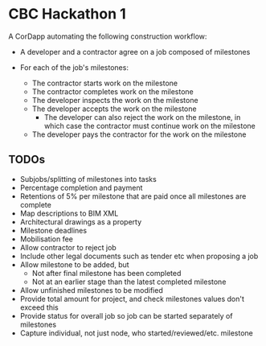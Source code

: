 # CBC Hackathon 1

A CorDapp automating the following construction workflow:

* A developer and a contractor agree on a job composed of milestones
* For each of the job's milestones:

    * The contractor starts work on the milestone
    * The contractor completes work on the milestone
    * The developer inspects the work on the milestone
    * The developer accepts the work on the milestone
        * The developer can also reject the work on the milestone, in which case 
          the contractor must continue work on the milestone
    * The developer pays the contractor for the work on the milestone

## TODOs

* Subjobs/splitting of milestones into tasks
* Percentage completion and payment
* Retentions of 5% per milestone that are paid once all milestones are complete
* Map descriptions to BIM XML
* Architectural drawings as a property
* Milestone deadlines
* Mobilisation fee
* Allow contractor to reject job
* Include other legal documents such as tender etc when proposing a job
* Allow milestone to be added, but
  * Not after final milestone has been completed
  * Not at an earlier stage than the latest completed milestone
* Allow unfinished milestones to be modified
* Provide total amount for project, and check milestones values don't exceed this
* Provide status for overall job so job can be started separately of milestones
* Capture individual, not just node, who started/reviewed/etc. milestone